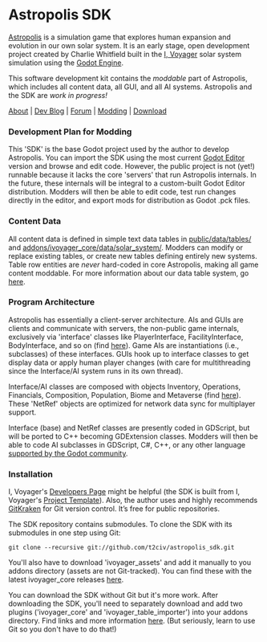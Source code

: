 # Astropolis SDK

[Astropolis](https://t2civ.com/) is a simulation game that explores human expansion and evolution in our own solar system. It is an early stage, open development project created by Charlie Whitfield built in the [I, Voyager](https://www.ivoyager.dev/) solar system simulation using the [Godot Engine](https://godotengine.org/).

This software development kit contains the *moddable* part of Astropolis, which includes all content data, all GUI, and all AI systems. Astropolis and the SDK are *work in progress!*

[About](https://t2civ.com/about/) | [Dev Blog](https://t2civ.com/) | [Forum](https://github.com/orgs/t2civ/discussions) | [Modding](https://github.com/t2civ/astropolis_sdk) | [Download](https://t2civ.com/download/)

### Development Plan for Modding
This 'SDK' is the base Godot project used by the author to develop Astropolis. You can import the SDK using the most current [Godot Editor](https://godotengine.org/) version and browse and edit code. However, the public project is not (yet!) runnable because it lacks the core 'servers' that run Astropolis internals. In the future, these internals will be integral to a custom-built Godot Editor distribution. Modders will then be able to edit code, test run changes directly in the editor, and export mods for distribution as Godot .pck files.

### Content Data
All content data is defined in simple text data tables in [public/data/tables/](https://github.com/t2civ/astropolis_sdk/tree/master/public/data/tables) and [addons/ivoyager_core/data/solar_system/](https://github.com/ivoyager/ivoyager_core/tree/master/data/solar_system). Modders can modify or replace existing tables, or create new tables defining entirely new systems. Table row entities are *never* hard-coded in core Astropolis, making all game content moddable. For more information about our data table system, go [here](https://github.com/ivoyager/ivoyager_table_importer).

### Program Architecture
Astropolis has essentially a client-server architecture. AIs and GUIs are clients and communicate with servers, the non-public game internals, exclusively via 'interface' classes like PlayerInterface, FacilityInterface, BodyInterface, and so on (find [here](https://github.com/t2civ/astropolis_sdk/tree/master/public/interfaces)). Game AIs are instantiations (i.e., subclasses) of these interfaces. GUIs hook up to interface classes to get display data or apply human player changes (with care for multithreading since the Interface/AI system runs in its own thread).


Interface/AI classes are composed with objects Inventory, Operations, Financials, Composition, Population, Biome and Metaverse (find [here](https://github.com/t2civ/astropolis_sdk/tree/master/public/net_refs)). These 'NetRef' objects are optimized for network data sync for multiplayer support.


Interface (base) and NetRef classes are presently coded in GDScript, but will be ported to C++ becoming GDExtension classes. Modders will then be able to code AI subclasses in GDScript, C#, C++, or any other language [supported by the Godot community](https://godotengine.org/features/).

### Installation

I, Voyager's [Developers Page](https://www.ivoyager.dev/developers/) might be helpful (the SDK is built from I, Voyager's [Project Template](https://github.com/ivoyager/project_template)). Also, the author uses and highly recommends [GitKraken](https://www.gitkraken.com/) for Git version control. It’s free for public repositories.

The SDK repository contains submodules. To clone the SDK with its submodules in one step using Git:

`git clone --recursive git://github.com/t2civ/astropolis_sdk.git`

You'll also have to download 'ivoyager_assets' and add it manually to you addons directory (assets are not Git-tracked). You can find these with the latest ivoyager_core releases [here](https://github.com/ivoyager/ivoyager_core/releases).

You can download the SDK without Git but it's more work. After downloading the SDK, you'll need to separately download and add two plugins ('ivoyager_core' and 'ivoyager_table_importer') into your addons directory. Find links and more information [here](https://www.ivoyager.dev/developers/). (But seriously, learn to use Git so you don't have to do that!)
